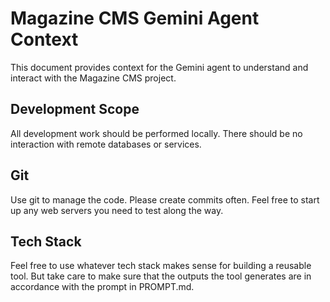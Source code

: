 # Magazine CMS Gemini Agent Context

This document provides context for the Gemini agent to understand and interact with the Magazine CMS project.

## Development Scope

All development work should be performed locally. There should be no interaction with remote databases or services.

## Git

Use git to manage the code. Please create commits often. Feel free to start up any web servers you need to test along the way.

## Tech Stack

Feel free to use whatever tech stack makes sense for building a reusable tool. But take care to make sure that the outputs the tool generates are in accordance with the prompt in PROMPT.md.